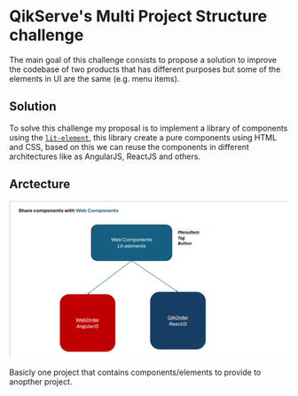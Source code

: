 # QikServe's Multi Project Structure challenge

The main goal of this challenge consists to propose a solution to improve the codebase of two products that has different purposes but some of the elements in UI are the same (e.g. menu items).

## Solution

To solve this challenge my proposal is to implement a library of components using the [`lit-element`](https://lit.dev/), this library create a pure components using HTML and CSS, based on this we can reuse the components in different architectures like as AngularJS, ReactJS and others.

## Arctecture
![alt text](image.png)

Basicly one project that contains components/elements to provide to anopther project.